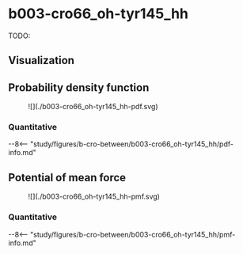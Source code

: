 # b003-cro66_oh-tyr145_hh

TODO:

## Visualization

<div id="b003-view" class="mol-container"></div>

<script>
document.addEventListener('DOMContentLoaded', (event) => {
    const viewer = molstar.Viewer.create('b003-view', {
        layoutIsExpanded: false,
        layoutShowControls: false,
        layoutShowRemoteState: false,
        layoutShowSequence: true,
        layoutShowLog: false,
        layoutShowLeftPanel: false,
        viewportShowExpand: true,
        viewportShowSelectionMode: true,
        viewportShowAnimation: false,
        pdbProvider: 'rcsb',
    }).then(viewer => {
        // viewer.loadStructureFromUrl("/analysis/005-rogfp-glh-md/data/traj/frame_106403.pdb", "pdb");
        viewer.loadSnapshotFromUrl("/misc/002-molstar-states/b003.molj", "molj");
    });
});
</script>

## Probability density function

<figure markdown>
![](./b003-cro66_oh-tyr145_hh-pdf.svg)
</figure>

### Quantitative

--8<-- "study/figures/b-cro-between/b003-cro66_oh-tyr145_hh/pdf-info.md"

## Potential of mean force

<figure markdown>
![](./b003-cro66_oh-tyr145_hh-pmf.svg)
</figure>

### Quantitative

--8<-- "study/figures/b-cro-between/b003-cro66_oh-tyr145_hh/pmf-info.md"
